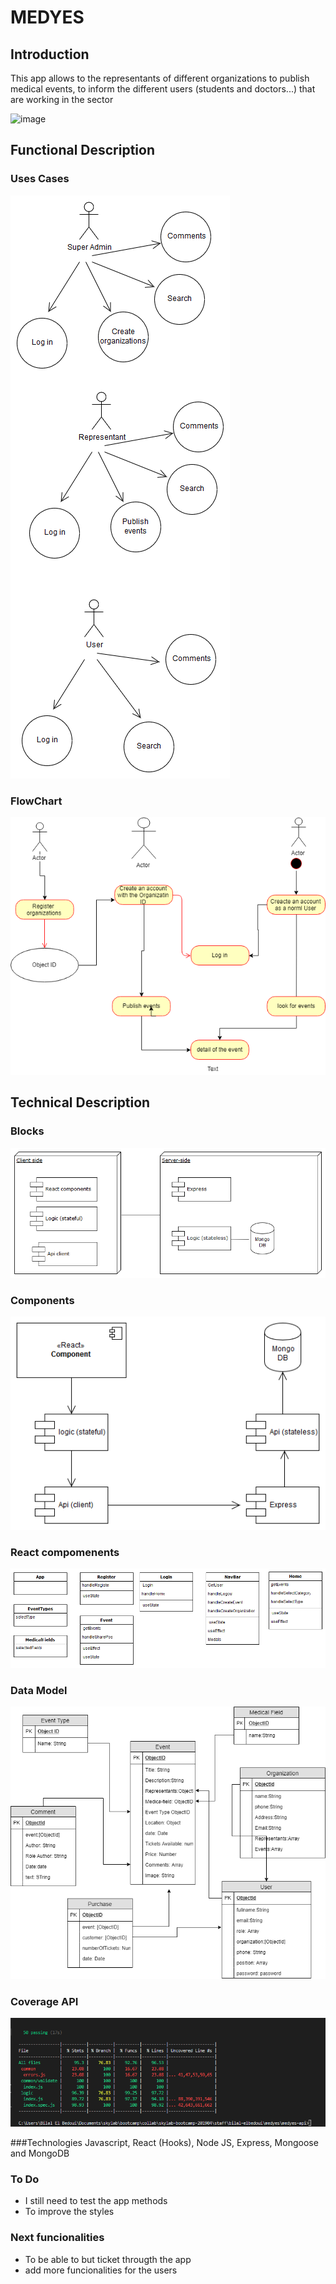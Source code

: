# MEDYES

## Introduction

This app allows to the representants of different organizations to publish medical events, to inform the different users (students and doctors...) that are working in the sector

![image](https://i.gifer.com/82ad.gif)

## Functional Description

### Uses Cases
![use cases](./images/usercasesmedyes.png)

### FlowChart
![flowchart](./images/FlowChart.png)

## Technical Description
### Blocks
![blocks](./images/Blocksmedyes.png)

### Components
![components](./images/components.png)

### React compomenents
![reactCOmponents](./images/reactcompoMed.png)

### Data Model
![datamodel](./images/Datamodel.png)


### Coverage API

![Logic-test-coverage](./images/test_coverage.png)

###Technologies
Javascript, React (Hooks), Node JS, Express, Mongoose and MongoDB

### To Do

- I still need to test the app methods
- To improve the styles

### Next funcionalities

- To be able to but ticket througth the app
- add more funcionalities for the users


